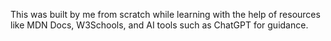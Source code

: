 This was built by me from scratch while learning with the help of resources like MDN Docs, W3Schools, and AI tools such as ChatGPT for guidance.

